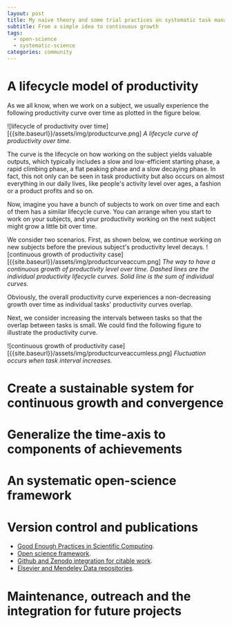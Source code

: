 ```yaml
---
layout: post
title: My naive theory and some trial practices on systematic task management
subtitle: From a simple idea to continuous growth
tags:
  - open-science
  - systematic-science
categories: community
---
```

# A lifecycle model of productivity
As we all know, when we work on a subject, we usually experience the following productivity curve over time as plotted in the figure below.

![lifecycle of productivity over time][{{site.baseurl}}/assets/img/productcurve.png]
*A lifecycle curve of productivity over time.*

The curve is the lifecycle on how working on the subject yields valuable outputs, which typically includes a slow and low-efficient starting phase, a rapid climbing phase, a flat peaking phase and a slow decaying phase.
In fact, this not only can be seen in task productivity but also occurs on almost everything in our daily lives, like people's activity level over ages, a fashion or a product profits and so on.

Now, imagine you have a bunch of subjects to work on over time and each of them has a similar lifecycle curve.
You can arrange when you start to work on your subjects, and your productivity working on the next subject might grow a little bit over time.

We consider two scenarios.
First, as shown below, we continue working on new subjects before the previous subject's productivity level decays.
![continuous growth of productivity case][{{site.baseurl}}/assets/img/productcurveaccum.png]
*The way to have a continuous growth of productivity level over time. Dashed lines are the individual productivity lifecycle curves. Solid line is the sum of individual curves.*

Obviously, the overall productivity curve experiences a non-decreasing growth over time as individual tasks' productivity curves overlap.

Next, we consider increasing the intervals between tasks so that the overlap between tasks is small.
We could find the following figure to illustrate the productivity curve.

![continuous growth of productivity case][{{site.baseurl}}/assets/img/productcurveaccumless.png]
*Fluctuation occurs when task interval increases.*


# Create a sustainable system for continuous growth and convergence


# Generalize the time-axis to components of achievements

# An systematic open-science framework


# Version control and publications
- [Good Enough Practices in Scientific Computing](https://arxiv.org/abs/1609.00037).
- [Open science framework](http://osf.io/).
- [Github and Zenodo integration for citable work](https://guides.github.com/activities/citable-code/).
- [Elsevier and Mendeley Data repositories](https://www.journals.elsevier.com/data-in-brief/policies-and-guidelines/public-repositories-to-store-and-find-data).


# Maintenance, outreach and the integration for future projects
